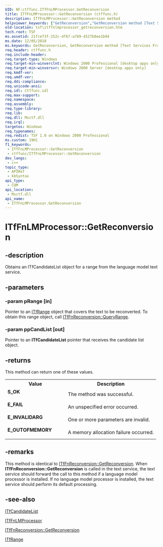 ```yaml
---
UID: NF:ctffunc.ITfFnLMProcessor.GetReconversion
title: ITfFnLMProcessor::GetReconversion (ctffunc.h)
description: ITfFnLMProcessor::GetReconversion method
helpviewer_keywords: ["GetReconversion","GetReconversion method [Text Services Framework]","GetReconversion method [Text Services Framework]","ITfFnLMProcessor interface","ITfFnLMProcessor interface [Text Services Framework]","GetReconversion method","ITfFnLMProcessor.GetReconversion","ITfFnLMProcessor::GetReconversion","_tsf_itffnlmprocessor_getreconversion_ref","ctffunc/ITfFnLMProcessor::GetReconversion","tsf.itffnlmprocessor_getreconversion"]
old-location: tsf\itffnlmprocessor_getreconversion.htm
tech.root: TSF
ms.assetid: 21fcef3f-252c-4f67-a789-4527b8ee1b94
ms.date: 12/05/2018
ms.keywords: GetReconversion, GetReconversion method [Text Services Framework], GetReconversion method [Text Services Framework],ITfFnLMProcessor interface, ITfFnLMProcessor interface [Text Services Framework],GetReconversion method, ITfFnLMProcessor.GetReconversion, ITfFnLMProcessor::GetReconversion, _tsf_itffnlmprocessor_getreconversion_ref, ctffunc/ITfFnLMProcessor::GetReconversion, tsf.itffnlmprocessor_getreconversion
req.header: ctffunc.h
req.include-header: 
req.target-type: Windows
req.target-min-winverclnt: Windows 2000 Professional [desktop apps only]
req.target-min-winversvr: Windows 2000 Server [desktop apps only]
req.kmdf-ver: 
req.umdf-ver: 
req.ddi-compliance: 
req.unicode-ansi: 
req.idl: Ctffunc.idl
req.max-support: 
req.namespace: 
req.assembly: 
req.type-library: 
req.lib: 
req.dll: Msctf.dll
req.irql: 
targetos: Windows
req.typenames: 
req.redist: TSF 1.0 on Windows 2000 Professional
ms.custom: 19H1
f1_keywords:
 - ITfFnLMProcessor::GetReconversion
 - ctffunc/ITfFnLMProcessor::GetReconversion
dev_langs:
 - c++
topic_type:
 - APIRef
 - kbSyntax
api_type:
 - COM
api_location:
 - Msctf.dll
api_name:
 - ITfFnLMProcessor.GetReconversion
---
```


# ITfFnLMProcessor::GetReconversion


## -description

Obtains an ITfCandidateList object for a range from the language model text service.

## -parameters

### -param pRange [in]

Pointer to an <a href="https://docs.microsoft.com/windows/desktop/api/msctf/nn-msctf-itfrange">ITfRange</a> object that covers the text to be reconverted. To obtain this range object, call <a href="https://docs.microsoft.com/windows/desktop/api/ctffunc/nf-ctffunc-itffnreconversion-queryrange">ITfFnReconversion::QueryRange</a>.

### -param ppCandList [out]

Pointer to an <b>ITfCandidateList</b> pointer that receives the candidate list object.

## -returns

This method can return one of these values.

<table>
<tr>
<th>Value</th>
<th>Description</th>
</tr>
<tr>
<td width="40%">
<dl>
<dt><b>S_OK</b></dt>
</dl>
</td>
<td width="60%">
The method was successful.

</td>
</tr>
<tr>
<td width="40%">
<dl>
<dt><b>E_FAIL</b></dt>
</dl>
</td>
<td width="60%">
An unspecified error occurred.

</td>
</tr>
<tr>
<td width="40%">
<dl>
<dt><b>E_INVALIDARG</b></dt>
</dl>
</td>
<td width="60%">
One or more parameters are invalid.

</td>
</tr>
<tr>
<td width="40%">
<dl>
<dt><b>E_OUTOFMEMORY</b></dt>
</dl>
</td>
<td width="60%">
A memory allocation failure occurred.

</td>
</tr>
</table>

## -remarks

This method is identical to <a href="https://docs.microsoft.com/windows/desktop/api/ctffunc/nf-ctffunc-itffnreconversion-getreconversion">ITfFnReconversion::GetReconversion</a>. When <b>ITfFnReconversion::GetReconversion</b> is called in the text service, the text service should forward the call to this method if a language model processor is installed. If no language model processor is installed, the text service should perform its default processing.

## -see-also

<a href="https://docs.microsoft.com/windows/desktop/api/ctffunc/nn-ctffunc-itfcandidatelist">ITfCandidateList
      </a>



<a href="https://docs.microsoft.com/windows/desktop/api/ctffunc/nn-ctffunc-itffnlmprocessor">ITfFnLMProcessor</a>



<a href="https://docs.microsoft.com/windows/desktop/api/ctffunc/nf-ctffunc-itffnreconversion-getreconversion">ITfFnReconversion::GetReconversion
      </a>



<a href="https://docs.microsoft.com/windows/desktop/api/msctf/nn-msctf-itfrange">ITfRange
      </a>

